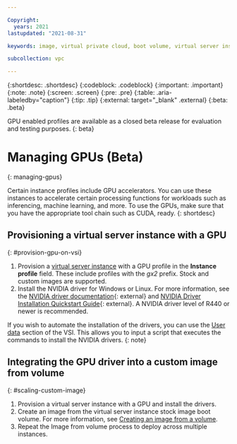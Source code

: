 ```yaml
---

Copyright:
  years: 2021
lastupdated: "2021-08-31"

keywords: image, virtual private cloud, boot volume, virtual server instance, instance, gpu, graphics processing unit, set up gpu

subcollection: vpc

---
```


{:shortdesc: .shortdesc}
{:codeblock: .codeblock}
{:important: .important}
{:note: .note}
{:screen: .screen}
{:pre: .pre}
{:table: .aria-labeledby="caption"}
{:tip: .tip}
{:external: target="_blank" .external}
{:beta: .beta}

GPU enabled profiles are available as a closed beta release for evaluation and testing purposes.
{: beta}

# Managing GPUs (Beta)
{: managing-gpus}

Certain instance profiles include GPU accelerators. You can use these instances to accelerate certain processing functions for workloads such as inferencing, machine learning, and more. To use the GPUs, make sure that you have the appropriate tool chain such as CUDA, ready.
{: shortdesc}


## Provisioning a virtual server instance with a GPU
{: #provision-gpu-on-vsi}

1. Provision a [virtual server instance](/docs/vpc?topic=vpc-creating-virtual-servers) with a GPU profile in the **Instance profile** field. These include profiles with the _gx2_ prefix. <!--For more information, see [Instance profiles](/docs/vpc?topic=vpc-profiles#gpu).--> Stock and custom images are supported.
2. Install the NVIDIA driver for Windows or Linux. For more information, see the [NVIDIA driver documentation](https://docs.nvidia.com/datacenter/tesla/index.html){: external} and [NVIDIA Driver Installation Quickstart Guide](https://docs.nvidia.com/datacenter/tesla/tesla-installation-notes/index.html){: external}. A NVIDIA driver level of R440 or newer is recommended.

If you wish to automate the installation of the drivers, you can use the [User data](/docs/vpc?topic=vpc-user-data) section of the VSI. This allows you to input a script that executes the commands to install the NVIDIA drivers.
{: note}

## Integrating the GPU driver into a custom image from volume
{: #scaling-custom-image}

1. Provision a virtual server instance with a GPU and install the drivers.
2. Create an image from the virtual server instance stock image boot volume. For more information, see [Creating an image from a volume](/docs/vpc?topic=vpc-create-ifv&interface=ui).
3. Repeat the Image from volume process to deploy across multiple instances.
